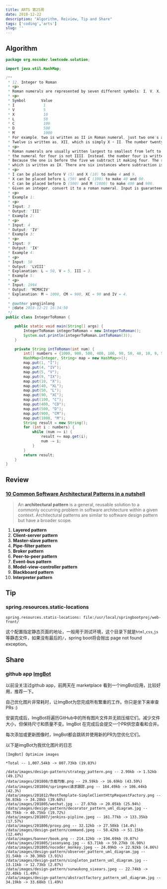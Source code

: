 ```yaml
---
title: ARTS 第25周
date: 2018-12-22
description: "Algorithm, Reiview, Tip and Share"
tags: ['coding','arts']
slug: ''
---
```


## Algorithm

```java
package org.nocoder.leetcode.solution;

import java.util.HashMap;

/**
 * 12. Integer to Roman
 * <p>
 * Roman numerals are represented by seven different symbols: I, V, X, L, C, D and M.
 * <p>
 * Symbol       Value
 * I             1
 * V             5
 * X             10
 * L             50
 * C             100
 * D             500
 * M             1000
 * For example, two is written as II in Roman numeral, just two one's added together.
 * Twelve is written as, XII, which is simply X + II. The number twenty seven is written as XXVII, which is XX + V + II.
 * <p>
 * Roman numerals are usually written largest to smallest from left to right. However,
 * the numeral for four is not IIII. Instead, the number four is written as IV.
 * Because the one is before the five we subtract it making four. The same principle applies to the number nine,
 * which is written as IX. There are six instances where subtraction is used:
 * <p>
 * I can be placed before V (5) and X (10) to make 4 and 9.
 * X can be placed before L (50) and C (100) to make 40 and 90.
 * C can be placed before D (500) and M (1000) to make 400 and 900.
 * Given an integer, convert it to a roman numeral. Input is guaranteed to be within the range from 1 to 3999.
 * <p>
 * Example 1:
 * <p>
 * Input: 3
 * Output: "III"
 * Example 2:
 * <p>
 * Input: 4
 * Output: "IV"
 * Example 3:
 * <p>
 * Input: 9
 * Output: "IX"
 * Example 4:
 * <p>
 * Input: 58
 * Output: "LVIII"
 * Explanation: L = 50, V = 5, III = 3.
 * Example 5:
 * <p>
 * Input: 1994
 * Output: "MCMXCIV"
 * Explanation: M = 1000, CM = 900, XC = 90 and IV = 4.
 *
 * @author yangjinlong
 * @date 2018-12-21 16:34:50
 */
public class IntegerToRoman {

    public static void main(String[] args) {
        IntegerToRoman integerToRoman = new IntegerToRoman();
        System.out.println(integerToRoman.intToRoman(3));
    }

    private String intToRoman(int num) {
        int[] numbers = {1000, 900, 500, 400, 100, 90, 50, 40, 10, 9, 5, 4, 1};
        HashMap<Integer, String> map = new HashMap<>();
        map.put(1, "I");
        map.put(4, "IV");
        map.put(5, "V");
        map.put(9, "IX");
        map.put(10, "X");
        map.put(40, "XL");
        map.put(50, "L");
        map.put(90, "XC");
        map.put(100, "C");
        map.put(400, "CD");
        map.put(500, "D");
        map.put(900, "CM");
        map.put(1000, "M");
        String result = new String();
        for (int i : numbers) {
            while (num >= i) {
                result += map.get(i);
                num -= i;
            }
        }
        return result;
    }
}

```



## Review

### [10 Common Software Architectural Patterns in a nutshell](https://towardsdatascience.com/10-common-software-architectural-patterns-in-a-nutshell-a0b47a1e9013)

> An **architectural pattern** is a general, reusable solution to a commonly occurring problem in software architecture within a given context. Architectural patterns are similar to software design pattern but have a broader scope.

1. **Layered pattern**
2. **Client-server pattern**
3. **Master-slave pattern**
4. **Pipe-filter pattern**
5. **Broker pattern**
6. **Peer-to-peer pattern**
7. **Event-bus pattern**
8. **Model-view-controller pattern**
9. **Blackboard pattern**
10. **Interpreter pattern**



## Tip

### spring.resources.static-locations

```
spring.resources.statis-locations: file:/usr/local/springbootproj/web-front/
```

这个配置指定静态页面的地址，一般用于测试环境，这个目录下就是`html`,`css`,`js`等静态文件，如果没有最后的`/`，spring boot将会抛出 page not found exception。

## Share

### github app [ImgBot](https://github.com/marketplace/imgbot)

以前没关注过github app，前两天在 marketplace 看到一个imgBot应用，比较好用，推荐一下。

自己优化图片非常耗时，让ImgBot为您完成所有繁重的工作。你只是坐下来审查PRs :)

安装完成后，ImgBot将遍历GitHub中的所有图片文件并无损压缩它们。减少文件大小，但保持尺寸和质量不变。ImgBot 在完成后会提交一个PR供您查看和合并。

每次添加或更新图像时，ImgBot都会跳转并使用新的PR为您优化它们。

以下是imgBot为我优化图片的日志

```
[ImgBot] Optimize images

*Total -- 1,007.54kb -> 807.73kb (19.83%)

/data/images/design-pattern/strategy_pattern.png -- 2.99kb -> 1.52kb (49.17%)
/data/images/201808/负载均衡.png -- 29.59kb -> 16.69kb (43.59%)
/data/images/201804/springmvc请求跟踪.png -- 184.49kb -> 106.44kb (42.3%)
/data/images/201812/RestTemplate-SimpleClientHttpRequestFactory.png -- 56.83kb -> 34.28kb (39.68%)
/data/images/201805/wechat.jpg -- 27.07kb -> 20.05kb (25.94%)
/data/images/design-pattern/decorator_pattern_uml_diagram.jpg -- 50.75kb -> 40.75kb (19.72%)
/data/images/201807/jenkins-pipline.jpeg -- 161.77kb -> 133.35kb (17.57%)
/data/images/201806/proxy.png -- 32.12kb -> 27.50kb (14.4%)
/data/images/design-pattern/command.jpeg -- 58.42kb -> 51.15kb (12.44%)
/data/images/banner/book.png -- 214.12kb -> 194.69kb (9.07%)
/data/images/201805/jasonyang.jpg -- 63.71kb -> 59.27kb (6.98%)
/data/images/201805/nocoder_monkey.jpeg -- 24.09kb -> 22.92kb (4.86%)
/data/images/design-pattern/observer_pattern_uml_diagram.jpg -- 31.54kb -> 30.30kb (3.91%)
/data/images/design-pattern/singleton_pattern_uml_diagram.jpg -- 13.11kb -> 12.73kb (2.87%)
/data/images/design-pattern/sunwukong_sixears.jpeg -- 22.74kb -> 22.40kb (1.49%)
/data/images/design-pattern/abstractfactory_pattern_uml_diagram.jpg -- 34.19kb -> 33.68kb (1.49%)
```

